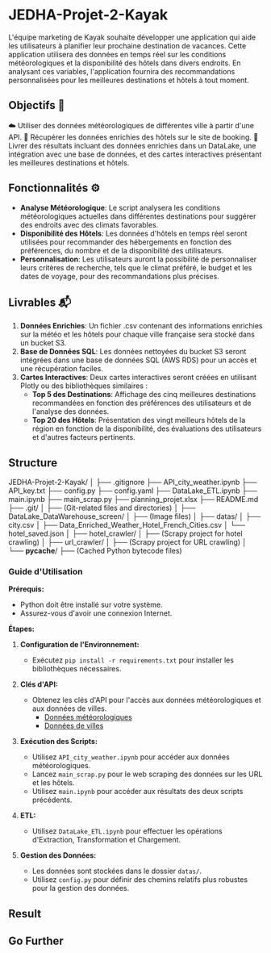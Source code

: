 # JEDHA-Projet-2-Kayak

L'équipe marketing de Kayak souhaite développer une application qui aide les utilisateurs à planifier leur prochaine destination de vacances. Cette application utilisera des données en temps réel sur les conditions météorologiques et la disponibilité des hôtels dans divers endroits. En analysant ces variables, l'application fournira des recommandations personnalisées pour les meilleures destinations et hôtels à tout moment.

## Objectifs 🎯
☁️ Utiliser des données météorologiques de différentes ville à partir d'une API.
🏨 Récupérer les données enrichies des hôtels sur le site de booking.
📂 Livrer des résultats incluant des données enrichies dans un DataLake, une intégration avec une base de données, et des cartes interactives présentant les meilleures destinations et hôtels.

## Fonctionnalités ⚙️
- **Analyse Météorologique**: Le script analysera les conditions météorologiques actuelles dans différentes destinations pour suggérer des endroits avec des climats favorables.
- **Disponibilité des Hôtels**: Les données d'hôtels en temps réel seront utilisées pour recommander des hébergements en fonction des préférences, du nombre et de la disponibilité des utilisateurs.
- **Personnalisation**: Les utilisateurs auront la possibilité de personnaliser leurs critères de recherche, tels que le climat préféré, le budget et les dates de voyage, pour des recommandations plus précises.

## Livrables 📬
1. **Données Enrichies**: Un fichier .csv contenant des informations enrichies sur la météo et les hôtels pour chaque ville française sera stocké dans un bucket S3.
2. **Base de Données SQL**: Les données nettoyées du bucket S3 seront intégrées dans une base de données SQL (AWS RDS) pour un accès et une récupération faciles.
3. **Cartes Interactives**: Deux cartes interactives seront créées en utilisant Plotly ou des bibliothèques similaires :
   - **Top 5 des Destinations**: Affichage des cinq meilleures destinations recommandées en fonction des préférences des utilisateurs et de l'analyse des données.
   - **Top 20 des Hôtels**: Présentation des vingt meilleurs hôtels de la région en fonction de la disponibilité, des évaluations des utilisateurs et d'autres facteurs pertinents.

## Structure

JEDHA-Projet-2-Kayak/
│
├── .gitignore
├── API_city_weather.ipynb
├── API_key.txt
├── config.py
├── config.yaml
├── DataLake_ETL.ipynb
├── main.ipynb
├── main_scrap.py
├── planning_projet.xlsx
├── README.md
├── .git/
│   ├── (Git-related files and directories)
│
├── DataLake_DataWarehouse_screen/
│   ├── (Image files)
│
├── datas/
│   ├── city.csv
│   ├── Data_Enriched_Weather_Hotel_French_Cities.csv
│   └── hotel_saved.json
│
├── hotel_crawler/
│   ├── (Scrapy project for hotel crawling)
│
├── url_crawler/
│   ├── (Scrapy project for URL crawling)
│
└── __pycache__/
    ├── (Cached Python bytecode files)



### Guide d'Utilisation 

**Prérequis:**
- Python doit être installé sur votre système.
- Assurez-vous d'avoir une connexion Internet.

**Étapes:**

1. **Configuration de l'Environnement:**
   - Exécutez `pip install -r requirements.txt` pour installer les bibliothèques nécessaires.

2. **Clés d'API:**
   - Obtenez les clés d'API pour l'accès aux données météorologiques et aux données de villes.
     - [Données météorologiques](https://api.openweathermap.org/data/2.5/forecast?)
     - [Données de villes](https://nominatim.openstreetmap.org/search)

3. **Exécution des Scripts:**
   - Utilisez `API_city_weather.ipynb` pour accéder aux données météorologiques.
   - Lancez `main_scrap.py` pour le web scraping des données sur les URL et les hôtels.
   - Utilisez `main.ipynb` pour accéder aux résultats des deux scripts précédents.

4. **ETL:**
   - Utilisez `DataLake_ETL.ipynb` pour effectuer les opérations d'Extraction, Transformation et Chargement.

5. **Gestion des Données:**
   - Les données sont stockées dans le dossier `datas/`.
   - Utilisez `config.py` pour définir des chemins relatifs plus robustes pour la gestion des données.



## Result



## Go Further
